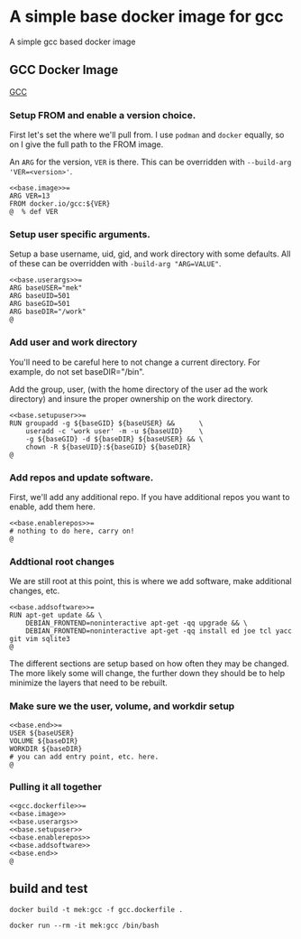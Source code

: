 # A simple base docker image for gcc

A simple gcc based docker image

## GCC Docker Image

[GCC](https://gcc.gnu.org/)

### Setup FROM and enable a version choice.

First let's set the where we'll pull from. I use `podman` and `docker` 
equally, so on I give the full path to the FROM image.

An `ARG` for the version, `VER` is there. This can be overridden 
with `--build-arg 'VER=<version>'`.

```
<<base.image>>=
ARG VER=13
FROM docker.io/gcc:${VER}
@  % def VER
```

### Setup user specific arguments.

Setup a base username, uid, gid, and work directory with some 
defaults. All of these can be overridden with `-build-arg "ARG=VALUE"`.

```
<<base.userargs>>=
ARG baseUSER="mek"
ARG baseUID=501
ARG baseGID=501
ARG baseDIR="/work"
@
```

### Add user and work directory

You'll need to be careful here to not change a current directory. For example, do not set baseDIR="/bin". 

Add the group, user, (with the home directory of the user ad the work directory) and insure the proper ownership on the work directory.

```
<<base.setupuser>>=
RUN groupadd -g ${baseGID} ${baseUSER} &&      \
    useradd -c 'work user' -m -u ${baseUID}    \
    -g ${baseGID} -d ${baseDIR} ${baseUSER} && \ 
    chown -R ${baseUID}:${baseGID} ${baseDIR}
@
```

### Add repos and update software.

First, we'll add any additional repo. If you have additional repos you want to 
enable, add them here.

```
<<base.enablerepos>>=
# nothing to do here, carry on!
@
```

### Addtional root changes

We are still root at this point, this is where we add software, make 
additional changes, etc.

```
<<base.addsoftware>>=
RUN apt-get update && \
    DEBIAN_FRONTEND=noninteractive apt-get -qq upgrade && \
    DEBIAN_FRONTEND=noninteractive apt-get -qq install ed joe tcl yacc git vim sqlite3
@
```

The different sections are setup based on how often they may be changed. 
The more likely some will change, the further down they should be to help 
minimize the layers that need to be rebuilt.

### Make sure we the user, volume, and workdir setup

```
<<base.end>>=
USER ${baseUSER}
VOLUME ${baseDIR}
WORKDIR ${baseDIR}
# you can add entry point, etc. here.
@
```

### Pulling it all together

```
<<gcc.dockerfile>>=
<<base.image>>
<<base.userargs>>
<<base.setupuser>>
<<base.enablerepos>>
<<base.addsoftware>>
<<base.end>>
@
```

## build and test

`docker build -t mek:gcc -f gcc.dockerfile .`

`docker run --rm -it mek:gcc /bin/bash`

